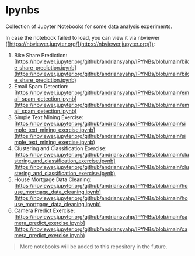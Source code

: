 # Ipynbs
Collection of Jupyter Notebooks for some data analysis experiments.

In case the notebook failed to load, you can view it via nbviewer ([https://nbviewer.jupyter.org/](https://nbviewer.jupyter.org/)):
1. Bike Share Prediction: [https://nbviewer.jupyter.org/github/andriansyahp/IPYNBs/blob/main/bike_share_prediction.ipynb](https://nbviewer.jupyter.org/github/andriansyahp/IPYNBs/blob/main/bike_share_prediction.ipynb)
2. Email Spam Detection: [https://nbviewer.jupyter.org/github/andriansyahp/IPYNBs/blob/main/email_spam_detection.ipynb](https://nbviewer.jupyter.org/github/andriansyahp/IPYNBs/blob/main/email_spam_detection.ipynb)
3. Simple Text Mining Exercise: [https://nbviewer.jupyter.org/github/andriansyahp/IPYNBs/blob/main/simple_text_mining_exercise.ipynb](https://nbviewer.jupyter.org/github/andriansyahp/IPYNBs/blob/main/simple_text_mining_exercise.ipynb)
4. Clustering and Classification Exercise: [https://nbviewer.jupyter.org/github/andriansyahp/IPYNBs/blob/main/clustering_and_classification_exercise.ipynb](https://nbviewer.jupyter.org/github/andriansyahp/IPYNBs/blob/main/clustering_and_classification_exercise.ipynb)
5. House Mortgage Data Cleaning: [https://nbviewer.jupyter.org/github/andriansyahp/IPYNBs/blob/main/house_mortgage_data_cleaning.ipynb](https://nbviewer.jupyter.org/github/andriansyahp/IPYNBs/blob/main/house_mortgage_data_cleaning.ipynb)
6. Camera Predict Exercise: [https://nbviewer.jupyter.org/github/andriansyahp/IPYNBs/blob/main/camera_predict_exercise.ipynb](https://nbviewer.jupyter.org/github/andriansyahp/IPYNBs/blob/main/camera_predict_exercise.ipynb)

> More notebooks will be added to this repository in the future.
